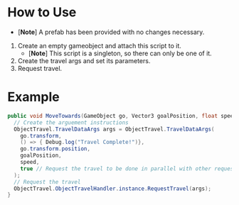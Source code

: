 # How to Use
- [**Note**] A prefab has been provided with no changes necessary.
1. Create an empty gameobject and attach this script to it.
    - [**Note**] This script is a singleton, so there can only be one of it.
2. Create the travel args and set its parameters.
3. Request travel.

# Example
```csharp
public void MoveTowards(GameObject go, Vector3 goalPosition, float speed) {
  // Create the arguement instructions
  ObjectTravel.TravelDataArgs args = ObjectTravel.TravelDataArgs(
    go.transform,
    () => { Debug.log("Travel Complete!")},
    go.transform.position,
    goalPosition,
    speed,
    true // Request the travel to be done in parallel with other requests 
  );
  // Request the travel
  ObjectTravel.ObjectTravelHandler.instance.RequestTravel(args);
}
```